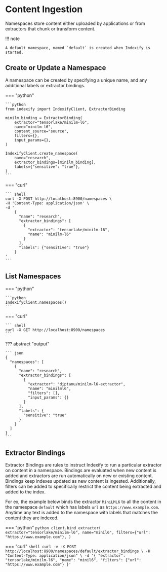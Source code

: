# Content Ingestion 

Namespaces store content either uploaded by applications or from extractors that chunk or transform content.

!!! note

    A default namespace, named `default` is created when Indexify is started.

## Create or Update a Namespace
A namespace can be created by specifying a unique name, and any additional labels or extractor bindings.

=== "python"

    ```python
    from indexify import IndexifyClient, ExtractorBinding

    minilm_binding = ExtractorBinding(
        extractor="tensorlake/minilm-l6",
        name="minilm-l6",
        content_source="source",
        filters={},
        input_params={},
    )
    
    IndexifyClient.create_namespace(
        name="research",
        extractor_bindings=[minilm_binding],
        labels={"sensitive": "true"},
    )
    ```

=== "curl"

    ``` shell
    curl -X POST http://localhost:8900/namespaces \
    -H 'Content-Type: application/json' \
    -d '
        {
          "name": "research",
          "extractor_bindings": [
            {
              "extractor": "tensorlake/minilm-l6",
              "name": "minilm-l6"
            }
          ],
          "labels": {"sensitive": "true"}
        }
    '
    ```

## List Namespaces
=== "python"

    ```python
    IndexifyClient.namespaces()
    ```

=== "curl"

    ``` shell
    curl -X GET http://localhost:8900/namespaces
    ```
??? abstract "output"

    ``` json
    {
      "namespaces": [
        {
          "name": "research",
          "extractor_bindings": [
            {
              "extractor": "diptanu/minilm-l6-extractor",
              "name": "minilml6",
              "filters": [],
              "input_params": {}
            }
          ],
          "labels": {
            "sensitive": "true"
          }
        }
      ]
    }
    ```

## Extractor Bindings 
Extractor Bindings are rules to instruct Indexify to run a particular extractor on content in a namespace. Bindings are evaluated when new content is added and extractors are run automatically on new or existing content. Bindings keep indexes updated as new content is ingested.
Additionally, filters can be added to specifically restrict the content being extracted and added to the index.

For ex, the example below binds the extractor `MiniLML6` to all the content in the namespace `default` which has labels `url` as `https://www.example.com`. Anytime any text is added to the namespace with labels that matches the content they are indexed.

=== "python"
    ```python
    client.bind_extractor(
        extractor="tensorlake/minilm-l6",
        name="minil6",
        filters={"url": "https://www.example.com"},
    )
    ```

=== "curl"
    ```shell
    curl -v -X POST http://localhost:8900/namespaces/default/extractor_bindings \
    -H "Content-Type: application/json" \
    -d '{
            "extractor": "tensorlake/minilm-l6",
            "name": "minil6",
            "filters": {"url": "https://www.example.com"}
        }'
    ```